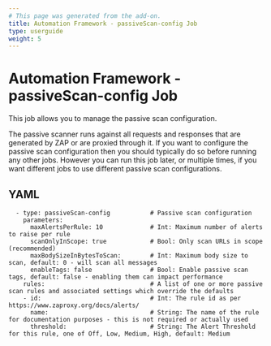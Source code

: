 ```yaml
---
# This page was generated from the add-on.
title: Automation Framework - passiveScan-config Job
type: userguide
weight: 5
---
```


# Automation Framework - passiveScan-config Job

This job allows you to manage the passive scan configuration.

The passive scanner runs against all requests and responses that are generated by ZAP or are proxied through it.
If you want to configure the passive scan configuration then you should typically do so before running any other jobs.
However you can run this job later, or multiple times, if you want different jobs to use different passive scan configurations.

## YAML

```
  - type: passiveScan-config           # Passive scan configuration
    parameters:
      maxAlertsPerRule: 10             # Int: Maximum number of alerts to raise per rule
      scanOnlyInScope: true            # Bool: Only scan URLs in scope (recommended)
      maxBodySizeInBytesToScan:        # Int: Maximum body size to scan, default: 0 - will scan all messages
      enableTags: false                # Bool: Enable passive scan tags, default: false - enabling them can impact performance
    rules:                             # A list of one or more passive scan rules and associated settings which override the defaults
    - id:                              # Int: The rule id as per https://www.zaproxy.org/docs/alerts/
      name:                            # String: The name of the rule for documentation purposes - this is not required or actually used
      threshold:                       # String: The Alert Threshold for this rule, one of Off, Low, Medium, High, default: Medium
```
